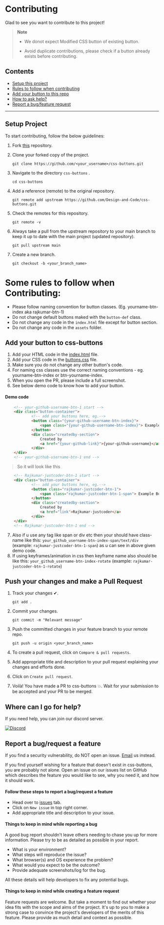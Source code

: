 # Contributing

Glad to see you want to contribute to this project!

> **Note**
>
> - We donot expect Modified CSS button of existing button.
> 
> - Avoid duplicate contributions, please check if a button already exists before contributing.

## Contents

- [Setup this project](#setup-project)
- [Rules to follow when contributing](#some-rules-to-follow-when-contributing)
- [Add your button to this repo](#add-your-button-to-css-buttons)
- [How to ask help?](#where-can-i-go-for-help)
- [Report a bug/feature request](#report-a-bugrequest-a-feature)

---

## Setup Project

To start contributing, follow the below guidelines:

1. Fork [this](https://github.com/Design-and-Code/css-buttons) repository.

2. Clone your forked copy of the project.

   ```
   git clone https://github.com/<your_username>/css-buttons.git
   ```

3. Navigate to the directory `css-buttons` .

   ```
   cd css-buttons
   ```

4. Add a reference (remote) to the original repository.

   ```
   git remote add upstream https://github.com/Design-and-Code/css-buttons.git
   ```

5. Check the remotes for this repository.

   ```
   git remote -v
   ```

6. Always take a pull from the upstream repository to your main branch to keep it up to date with the main project (updated repository).

   ```
   git pull upstream main
   ```

7. Create a new branch.

   ```
   git checkout -b <your_branch_name>
   ```

# Some rules to follow when Contributing:

- Please follow naming convention for button classes. (Eg. yourname-btn-index aka rajkumar-btn-1)
- Do not change default buttons maked with the ` button-def ` class.
- Do not change any code in the `index.html` file except for button section.
- Do not change any code in the `assets` folder.


## Add your button to css-buttons

1. Add your HTML code in the [index.html](https://github.com/Design-and-Code/css-buttons/blob/main/index.html) file.
2. Add your CSS code in the [buttons.css](https://github.com/Design-and-Code/css-buttons/blob/main/buttons/buttons.css) file.
3. Make sure you do not change any other button's code.
4. For naming css classes use the correct naming conventions - eg. yourname-btn-index or btn-yourname-index.
5. When you open the PR, please include a full screenshot.
6. See below demo code to know how to add your button.

#### Demo code 
```html
    <!-- your-github-username-btn-1 start -->
    <div class="button-container">
            <!-- add your buttons here, eg.-->
            <button class="{your-github-username-btn-index}">
                <span class="{your-github-username-btn-index}"> Example Button </span>
            </button>
            <div class="createdby-section">
                Created by
                <a href="{your-github-link}">{your-github-username}</a>
            </div>
    </div>
    <!-- your-github-username-btn-1 end -->
```
> So it will look like this 
```html
    <!-- Rajkumar-justcoder-btn-1 start -->
    <div class="button-container">
            <!-- add your buttons here, eg.-->
            <button class="rajkumar-justcoder-btn-1">
                <span class="rajkumar-justcoder-btn-1-span"> Example Button </span>
            </button>
            <div class="createdby-section">
                Created by
                <a href="link">Rajkumar-justcoder</a>
            </div>
    </div>
    <!-- Rajkumar-justcoder-btn-1 end -->

```
7. Also if u use any tag like span or div etc then your should have class-name like this: `your_github_username-btn-index-span/text/div` (example: `rajkumar-justcoder-btn-1-span`) as u can see in above given demo code.
8. If using keyframes/animation in css then keyframe name also should be like this: `your_github_username-btn-index-rotate` (example: `rajkumar-justcoder-btn-1-rotate`)


## Push your changes and make a Pull Request

1. Track your changes ✔.

    ```
    git add .
    ```

2. Commit your changes.

    ```
    git commit -m "Relevant message"
    ```

3. Push the committed changes in your feature branch to your remote repo.

    ```
    git push -u origin <your_branch_name>
    ```

4. To create a pull request, click on `Compare & pull requests`.

5. Add appropriate title and description to your pull request explaining your changes and efforts done.

6. Click on `Create pull request`.

7. Voilà! You have made a PR to css-buttons 💥. Wait for your submission to be accepted and your PR to be merged.


## Where can I go for help?

If you need help, you can join our discord server.

<p>
   <a href="https://discord.gg/druweDMn3s">
     <img alt="Discord" src="https://img.shields.io/badge/Discord-7289DA?style=for-the-badge&logo=discord&logoColor=white"> 
   </a>
</p>

## Report a bug/request a feature

If you find a security vulnerability, do NOT open an issue. [Email](mailto:designandcode.community@gmail.com) us instead.

If you find yourself wishing for a feature that doesn't exist in css-buttons, you are probably not alone. Open an issue on our issues list on GitHub which describes
the feature you would like to see, why you need it, and how it should work.

#### Follow these steps to report a bug/request a feature

- Head over to [issues](https://github.com/Design-and-Code/css-buttons/issues) tab.
- Click on `New issue` in top right corner.
- Add appropriate title and description to your issue.


#### Things to keep in mind while reporting a bug

A good bug report shouldn't leave others needing to chase you up for more information.
Please try to be as detailed as possible in your report.

- What is your environment?
- What steps will reproduce the issue?
- What browser(s) and OS experience the problem?
- What would you expect to be the outcome?
- Provide adequate screenshots/log for the bug.

All these details will help developers to fix any potential bugs.

#### Things to keep in mind while creating a feature request

Feature requests are welcome. But take a moment to find out whether your idea fits with the scope and aims of the project.
It's up to you to make a strong case to convince the project's developers of the merits of this feature. Please provide as much detail and context as possible.
